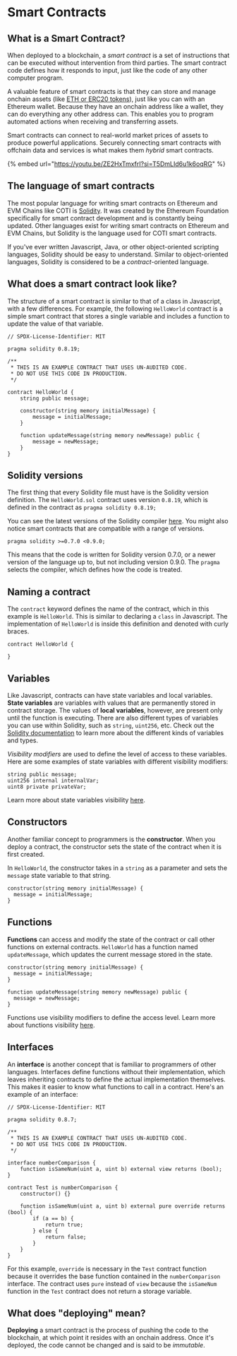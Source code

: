 # Smart Contracts

## What is a Smart Contract?

When deployed to a blockchain, a _smart contract_ is a set of instructions that can be executed without intervention from third parties. The smart contract code defines how it responds to input, just like the code of any other computer program.

A valuable feature of smart contracts is that they can store and manage onchain assets (like [ETH or ERC20 tokens](https://ethereum.org/en/developers/docs/standards/tokens/erc-20/)), just like you can with an Ethereum wallet. Because they have an onchain address like a wallet, they can do everything any other address can. This enables you to program automated actions when receiving and transferring assets.

Smart contracts can connect to real-world market prices of assets to produce powerful applications. Securely connecting smart contracts with offchain data and services is what makes them _hybrid_ smart contracts.

{% embed url="https://youtu.be/ZE2HxTmxfrI?si=T5DmLId6u1k6oqRG" %}

## The language of smart contracts

The most popular language for writing smart contracts on Ethereum and EVM Chains like COTI is [Solidity](https://docs.soliditylang.org/en/v0.8.7/). It was created by the Ethereum Foundation specifically for smart contract development and is constantly being updated. Other languages exist for writing smart contracts on Ethereum and EVM Chains, but Solidity is the language used for COTI smart contracts.

If you've ever written Javascript, Java, or other object-oriented scripting languages, Solidity should be easy to understand. Similar to object-oriented languages, Solidity is considered to be a _contract_-oriented language.

## What does a smart contract look like?

The structure of a smart contract is similar to that of a class in Javascript, with a few differences. For example, the following `HelloWorld` contract is a simple smart contract that stores a single variable and includes a function to update the value of that variable.

```
// SPDX-License-Identifier: MIT

pragma solidity 0.8.19;

/**
 * THIS IS AN EXAMPLE CONTRACT THAT USES UN-AUDITED CODE.
 * DO NOT USE THIS CODE IN PRODUCTION.
 */

contract HelloWorld {
    string public message;

    constructor(string memory initialMessage) {
        message = initialMessage;
    }

    function updateMessage(string memory newMessage) public {
        message = newMessage;
    }
}

```

## Solidity versions

The first thing that every Solidity file must have is the Solidity version definition. The `HelloWorld.sol` contract uses version `0.8.19`, which is defined in the contract as `pragma solidity 0.8.19;`

You can see the latest versions of the Solidity compiler [here](https://github.com/ethereum/solc-bin/blob/gh-pages/bin/list.txt/?target=\_blank). You might also notice smart contracts that are compatible with a range of versions.

```solidity
pragma solidity >=0.7.0 <0.9.0;
```

This means that the code is written for Solidity version 0.7.0, or a newer version of the language up to, but not including version 0.9.0. The `pragma` selects the compiler, which defines how the code is treated.

## Naming a contract

The `contract` keyword defines the name of the contract, which in this example is `HelloWorld`. This is similar to declaring a `class` in Javascript. The implementation of `HelloWorld` is inside this definition and denoted with curly braces.

```solidity
contract HelloWorld {

}
```

## Variables

Like Javascript, contracts can have state variables and local variables. **State variables** are variables with values that are permanently stored in contract storage. The values of **local variables**, however, are present only until the function is executing. There are also different types of variables you can use within Solidity, such as `string`, `uint256`, etc. Check out the [Solidity documentation](https://docs.soliditylang.org/en/v0.8.7/) to learn more about the different kinds of variables and types.

_Visibility modifiers_ are used to define the level of access to these variables. Here are some examples of state variables with different visibility modifiers:

```solidity
string public message;
uint256 internal internalVar;
uint8 private privateVar;
```

Learn more about state variables visibility [here](https://docs.soliditylang.org/en/latest/contracts.html#state-variable-visibility).

## Constructors

Another familiar concept to programmers is the **constructor**. When you deploy a contract, the constructor sets the state of the contract when it is first created.

In `HelloWorld`, the constructor takes in a `string` as a parameter and sets the `message` state variable to that string.

```solidity
constructor(string memory initialMessage) {
  message = initialMessage;
}
```

## Functions

**Functions** can access and modify the state of the contract or call other functions on external contracts. `HelloWorld` has a function named `updateMessage`, which updates the current message stored in the state.

```solidity
constructor(string memory initialMessage) {
  message = initialMessage;
}

function updateMessage(string memory newMessage) public {
  message = newMessage;
}
```

Functions use visibility modifiers to define the access level. Learn more about functions visibility [here](https://docs.soliditylang.org/en/latest/contracts.html#function-visibility).

## Interfaces

An **interface** is another concept that is familiar to programmers of other languages. Interfaces define functions without their implementation, which leaves inheriting contracts to define the actual implementation themselves. This makes it easier to know what functions to call in a contract. Here's an example of an interface:

```solidity
// SPDX-License-Identifier: MIT

pragma solidity 0.8.7;

/**
 * THIS IS AN EXAMPLE CONTRACT THAT USES UN-AUDITED CODE.
 * DO NOT USE THIS CODE IN PRODUCTION.
 */

interface numberComparison {
    function isSameNum(uint a, uint b) external view returns (bool);
}

contract Test is numberComparison {
    constructor() {}

    function isSameNum(uint a, uint b) external pure override returns (bool) {
        if (a == b) {
            return true;
        } else {
            return false;
        }
    }
}
```

For this example, `override` is necessary in the `Test` contract function because it overrides the base function contained in the `numberComparison` interface. The contract uses `pure` instead of `view` because the `isSameNum` function in the `Test` contract does not return a storage variable.

## What does "deploying" mean?

**Deploying** a smart contract is the process of pushing the code to the blockchain, at which point it resides with an onchain address. Once it's deployed, the code cannot be changed and is said to be _immutable_.
